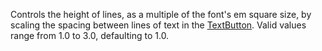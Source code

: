 Controls the height of lines, as a multiple of the font's em square size,
by scaling the spacing between lines of text in the [TextButton](https://create.roblox.com/docs/reference/engine/classes/TextButton). Valid
values range from 1.0 to 3.0, defaulting to 1.0.
